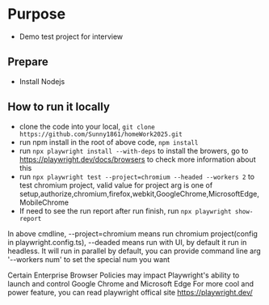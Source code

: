 # Purpose
- Demo test project for interview

## Prepare
-  Install Nodejs

## How to run it locally
- clone the code into your local, `git clone https://github.com/Sunny1861/homeWork2025.git`
- run npm install in the root of above code, `npm install`
- run `npx playwright install --with-deps` to install the browers, go to https://playwright.dev/docs/browsers to check more information about this
- run `npx playwright test --project=chromium --headed --workers 2` to test chromium project, valid value for project arg is one of setup,authorize,chromium,firefox,webkit,GoogleChrome,MicrosoftEdge,MobileChrome
- If need to see the run report after run finish, run `npx playwright show-report`

In above cmdline, --project=chromium means run chromium project(config in playwright.config.ts), --deaded means run with UI, by default it run in headless. It will run in parallel by default, you can provide command line arg '--workers num' to set the special num you want

Certain Enterprise Browser Policies may impact Playwright's ability to launch and control Google Chrome and Microsoft Edge
For more cool and power feature, you can read playwright offical site https://playwright.dev/